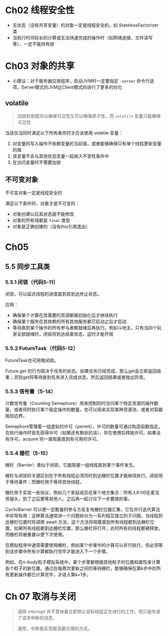 # Ch02 线程安全性
- 无状态（没有共享变量）的对象一定是线程安全的，如 StatelessFactorizer 类
- 当执行时间较长的计算或无法快速完成的操作时（如网络连接、文件读写等），一定不能持有锁

# Ch03 对象的共享
- 小建议：对于服务器应用程序，启动JVM时一定要指定 `-server` 命令行选项。Server模式的JVM比Client模式的进行了更多的优化

## volatile

> 加锁机制既可以确保可见性又可以确保原子性，而 `volatile` 变量只能确保可见性
>

当且仅当同时满足以下所有条件时才应该使用 volatile 变量：
1. 对变量的写入操作不依赖变量的当前值，或者能够确保只有单个线程更新变量的值
2. 该变量不会与其他状态变量一起纳入不变性条件中
3. 在访问变量时不需要加锁

## 不可变对象
不可变对象一定是线程安全的

满足以下条件时，对象才是不可变的：
- 对象创建以后其状态就不能修改
- 对象的所有域都是 `final` 类型
- 对象是正确创建的（没有this引用逸出）

# Ch05
## 5.5 同步工具类
### 5.5.1 闭锁（代码5-11）
闭锁，可以延迟线程的进度直到其到达终止状态。

应用：
- 确保某个计算在其需要的资源都被初始化后才继续执行
- 确保某个服务在其依赖的所有其他服务都已启动之后才启动
- 等待直到某个操作的所有参与者都就绪后再执行。例如斗地主，只有当四个玩家全部就绪时，闭锁将到达结束状态，这时才能开局

### 5.5.2 FutureTask（代码5-12）
FutureTask也可用做闭锁。

Future.get 的行为取决于任务的状态。如果任务已经完成，那么get会立即返回结果；否则get将等待直到任务进入完成状态，然后返回结果或者抛出异常。

### 5.5.3 信号量（5-14）
计数信号量（Counting Semaphore）用来控制同时访问某个特定资源的操作数量，或者同时执行某个指定操作的数量。也可以用来实现某种资源池，或者对容器施加边界。

Semaphore管理着一组虚拟的许可（permit），许可的数量可通过构造函数指定。在执行操作时首先获得许可（如果还有剩余的话），并在使用后释放许可。如果没有许可，acquire 将一直阻塞直到有可用的许可。

### 5.5.4 栅栏（5-15）
栅栏（Barrier）类似于闭锁，它能阻塞一组线程直到某个事件发生。

栅栏与闭锁的关键区别在于所有线程必须同时到达栅栏位置才能继续执行。闭锁用于等待事件；而栅栏用于等待其他线程。

栅栏用于实现一些协议，例如几个家庭成员在某个地方集合：所有人6:00在麦当劳碰头，到了之后要等其他人，之后再一起讨论下一步要做的事。 

CyclicBarrier 可以使一定数量的参与方反复地栅栏位置汇集，它在并行迭代算法中非常有用：这种算法通常讲一个问题拆分为一系列相互独立的子问题。当线程到达栅栏位置时将调用 await 方法，这个方法将阻塞直到所有线程都到达栅栏位置。如果所有线程都到达栅栏位置，那么栅栏将打开，此时所有的线程都被释放，而栅栏将被重置以便下次使用。

在模拟程序中通常需要使用栅栏，例如某个步骤中的计算可以并行执行，但必须等到该步骤中所有计算都执行完毕才能进入下一个步骤。

例如，在n-body粒子模拟系统中，某个步骤都根据其他粒子的位置和属性来计算各个粒子的新位置。通过在每两次更新之间的等待栅栏，能够确保在第k步中的所有更新操作都已计算完毕，才进入第k+1步。

# Ch 07 取消与关闭

> 调用 interrupt 并不意味着立即停止目标线程正在进行的工作，而只是传递了请求中断的消息。
>

> 通常，中断是实现取消最合理的方式。
>

